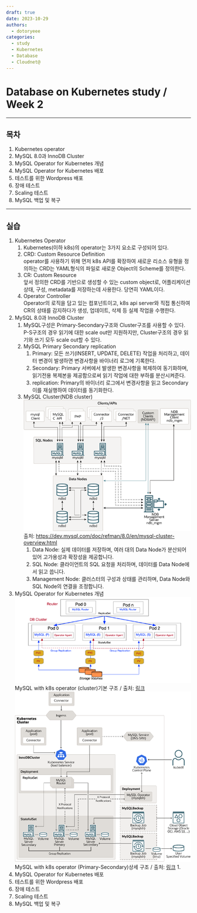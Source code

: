 ```yaml
---
draft: true
date: 2023-10-29
authors:
  - dotoryeee
categories:
  - study
  - Kubernetes
  - Database
  - Cloudnet@
---
```

# Database on Kubernetes study / Week 2
---
## 목차
1. Kubernetes operator
2. MySQL 8.0과 InnoDB Cluster
3. MySQL Operator for Kubernetes 개념
4. MySQL Operator for Kubernetes 배포
5. 테스트를 위한 Wordpress 배포
6. 장애 테스트
7. Scaling 테스트
8. MySQL 백업 및 복구

<!-- more -->

---
## 실습
1. Kubernetes Operator
    1. Kubernetes(이하 k8s)의 operator는 3가지 요소로 구성되어 있다.
    2. CRD: Custom Resource Definition<br> operator를 사용하기 위해 먼저 k8s API를 확장하여 새로운 리소스 유형을 정의하는 CRD는 YAML형식의 파일로 새로운 Object의 Scheme를 정의한다.
    3. CR: Custom Resource<br> 앞서 정의한 CRD를 기반으로 생성할 수 있는 custom object로, 어플리케이션 상태, 구성, metadata를 저장하는데 사용한다. 당연히 YAML이다.
    4. Operator Controller<br> Operator의 로직을 담고 있는 컴포넌트이고, k8s api server와 직접 통신하여 CR의 상태를 감지하다가 생성, 업데이트, 삭제 등 실제 작업을 수행한다.
2. MySQL 8.0과 InnoDB Cluster
    1. MySQL구성은 Primary-Secondary구조와 Cluster구조를 사용할 수 있다. P-S구조의 경우 읽기에 대한 scale out만 지원하지만, Cluster구조의 경우 읽기와 쓰기 모두 scale out할 수 있다.
    2. MySQL Primary Secondary replication
        1. Primary: 모든 쓰기(INSERT, UPDATE, DELETE) 작업을 처리하고, 데이터 변경이 발생하면 변경사항을 바이너리 로그에 기록한다.
        2. Secondary: Primary 서버에서 발생한 변경사항을 복제하여 동기화하며, 읽기전용 복제본을 제공함으로써 읽기 작업에 대한 부하를 분산시켜준다.
        3. replication: Primary의 바이너리 로그에서 변경사항을 읽고 Secondary 이를 재실행하여 데이터를 동기화한다.
    3. MySQL Cluster(NDB cluster)
        ![NDB-Cluster](./doik2/ndb-cluster.png)<br> 출처: https://dev.mysql.com/doc/refman/8.0/en/mysql-cluster-overview.html
        1. Data Node: 실제 데이터를 저장하며, 여러 대의 Data Node가 분산되어 있어 고가용성과 확장성을 제공합니다.
        2. SQL Node: 클라이언트의 SQL 요청을 처리하며, 데이터를 Data Node에서 읽고 씁니다.
        3. Management Node: 클러스터의 구성과 상태를 관리하며, Data Node와 SQL Node의 연결을 조정합니다.
3. MySQL Operator for Kubernetes 개념
    ![](./doik2/mysql-operator-architecture.jpg)<br>MySQL with k8s operator (cluster)기본 구조 / 출처: [링크](https://ronekins.com/2021/08/31/getting-started-with-the-oracle-mysql-kubernetes-operator-and-portworx/)
    ![](./doik2/mysql-operator-architecture-2.png)<br>MySQL with k8s operator (Primary-Secondary)상세 구조 / 출처: [링크](https://dev.mysql.com/doc/mysql-operator/en/mysql-operator-introduction.html)
    1. 
4. MySQL Operator for Kubernetes 배포
5. 테스트를 위한 Wordpress 배포
6.  장애 테스트
7.  Scaling 테스트
8.  MySQL 백업 및 복구